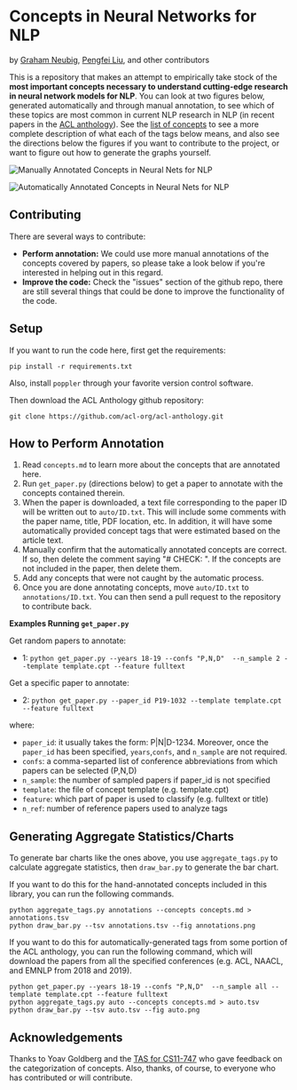 # Concepts in Neural Networks for NLP
by [Graham Neubig](http://phontron.com), [Pengfei Liu](http://pfliu.com), and other contributors

This is a repository that makes an attempt to empirically take stock of the **most important concepts necessary to
understand cutting-edge research in neural network models for NLP**. You can look at two figures below, generated
automatically and through manual annotation, to see which of these topics are most common in current NLP research in
NLP (in recent papers in the [ACL anthology](http://aclanthology.info)). See the [list of concepts](concepts.md)
to see a more complete description of what each of the tags below means, and also see the directions below the figures if you want to contribute
to the project, or want to figure out how to generate the graphs yourself.

![Manually Annotated Concepts in Neural Nets for NLP](fig/annotations.png)

![Automatically Annotated Concepts in Neural Nets for NLP](fig/auto.png)

## Contributing

There are several ways to contribute:
* **Perform annotation:** We could use more manual annotations of the concepts covered by papers, so please take a look
  below if you're interested in helping out in this regard.
* **Improve the code:** Check the "issues" section of the github repo, there are still several things that could be done
  to improve the functionality of the code.

## Setup

If you want to run the code here, first get the requirements:

    pip install -r requirements.txt

Also, install `poppler` through your favorite version control software.
    
Then download the ACL Anthology github repository:

    git clone https://github.com/acl-org/acl-anthology.git
    
## How to Perform Annotation

1. Read `concepts.md` to learn more about the concepts that are annotated here.
2. Run `get_paper.py` (directions below) to get a paper to annotate with the concepts contained therein.
3. When the paper is downloaded, a text file corresponding to the paper ID will be written out to `auto/ID.txt`. This
   will include some comments with the paper name, title, PDF location, etc. In addition, it will have some
   automatically provided concept tags that were estimated based on the article text.
4. Manually confirm that the automatically annotated concepts are correct. If so, then delete the comment saying
   "# CHECK: ". If the concepts are not included in the paper, then delete them.
5. Add any concepts that were not caught by the automatic process.
6. Once you are done annotating concepts, move `auto/ID.txt` to `annotations/ID.txt`. You can then send a pull request
   to the repository to contribute back.

**Examples Running `get_paper.py`**

Get random papers to annotate:
* 1: `python get_paper.py --years 18-19 --confs "P,N,D"  --n_sample 2 --template template.cpt --feature fulltext`
 
Get a specific paper to annotate:
* 2: `python get_paper.py --paper_id P19-1032 --template template.cpt --feature fulltext`

where:
* `paper_id`: it usually takes the form: P|N|D-1234. Moreover, once the `paper_id` has been specified, `years`,`confs`, and `n_sample` are not required.
* `confs`: a comma-separted list of conference abbreviations from which papers can be selected (P,N,D)
* `n_sample`: the number of sampled papers if paper_id is not specified
* `template`: the file of concept template (e.g. template.cpt)
* `feature`: which part of paper is used to classify (e.g. fulltext or title)
* `n_ref`: number of reference papers used to analyze tags

## Generating Aggregate Statistics/Charts

To generate bar charts like the ones above, you use `aggregate_tags.py` to calculate aggregate statistics, then
`draw_bar.py` to generate the bar chart.

If you want to do this for the hand-annotated concepts included in this library, you can run the following commands.

    python aggregate_tags.py annotations --concepts concepts.md > annotations.tsv
    python draw_bar.py --tsv annotations.tsv --fig annotations.png

If you want to do this for automatically-generated tags from some portion of the ACL anthology, you can run the
following command, which will download the papers from all the specified conferences (e.g. ACL, NAACL, and EMNLP from
2018 and 2019).

    python get_paper.py --years 18-19 --confs "P,N,D"  --n_sample all --template template.cpt --feature fulltext
    python aggregate_tags.py auto --concepts concepts.md > auto.tsv
    python draw_bar.py --tsv auto.tsv --fig auto.png

## Acknowledgements

Thanks to Yoav Goldberg and the [TAS for CS11-747](http://phontron.com/class/nn4nlp2020/description.html) who gave feedback on the categorization of concepts. Also, thanks, of course, to everyone who has contributed or will contribute.
